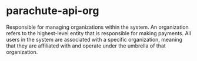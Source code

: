 # parachute-api-org
Responsible for managing organizations within the system. An organization refers to the highest-level entity that is responsible for making payments. All users in the system are associated with a specific organization, meaning that they are affiliated with and operate under the umbrella of that organization. 

